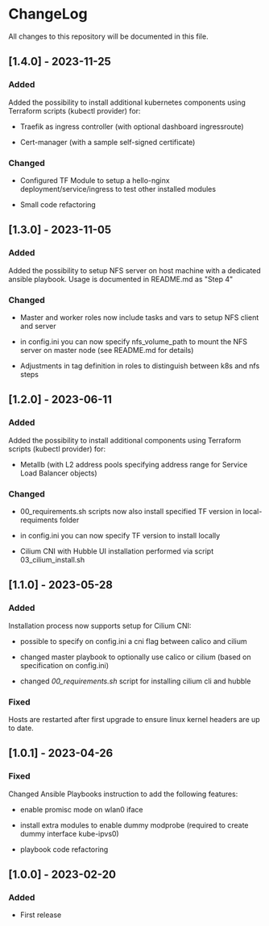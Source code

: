 # ChangeLog

All changes to this repository will be documented in this file.

## [1.4.0] - 2023-11-25

### Added

Added the possibility to install additional kubernetes components using Terraform scripts (kubectl provider) for:

- Traefik as ingress controller (with optional dashboard ingressroute)

- Cert-manager (with a sample self-signed certificate)

### Changed

- Configured TF Module to setup a hello-nginx deployment/service/ingress to test other installed modules

- Small code refactoring


## [1.3.0] - 2023-11-05

### Added

Added the possibility to setup NFS server on host machine with a dedicated ansible playbook. Usage is documented in README.md as "Step 4"

### Changed

- Master and worker roles now include tasks and vars to setup NFS client and server

- in config.ini you can now specify nfs_volume_path to mount the NFS server on master node (see README.md for details)

- Adjustments in tag definition in roles to distinguish between k8s and nfs steps


## [1.2.0] - 2023-06-11

### Added

Added the possibility to install additional components using Terraform scripts (kubectl provider) for:

- Metallb (with L2 address pools specifying address range for Service Load Balancer objects)

### Changed

- 00_requirements.sh scripts now also install specified TF version in local-requiments folder

- in config.ini you can now specify TF version to install locally

- Cilium CNI with Hubble UI installation performed via script 03_cilium_install.sh


## [1.1.0] - 2023-05-28

### Added

Installation process now supports setup for Cilium CNI:

- possible to specify on config.ini a cni flag between calico and cilium

- changed master playbook to optionally use calico or cilium (based on specification on config.ini)

- changed *00_requirements.sh* script for installing cilium cli and hubble

### Fixed

Hosts are restarted after first upgrade to ensure linux kernel headers are up to date.

## [1.0.1] - 2023-04-26

### Fixed

Changed Ansible Playbooks instruction to add the following features:

- enable promisc mode on wlan0 iface

- install extra modules to enable dummy modprobe (required to create dummy interface kube-ipvs0)

- playbook code refactoring

## [1.0.0] - 2023-02-20

### Added

- First release